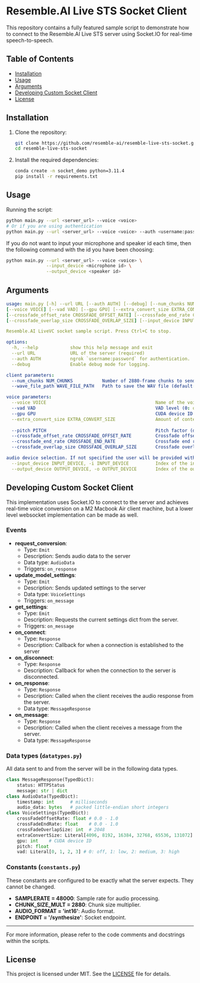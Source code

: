 # Resemble.AI Live STS Socket Client

This repository contains a fully featured sample script to demonstrate how to connect to the Resemble.AI Live STS server using Socket.IO for real-time speech-to-speech.

## Table of Contents
- [Installation](#installation)
- [Usage](#usage)
- [Arguments](#arguments)
- [Developing Custom Socket Client](#developing-custom-socket-client)
- [License](#license)

## Installation

1. Clone the repository:
    ```sh
    git clone https://github.com/resemble-ai/resemble-live-sts-socket.git  
    cd resemble-live-sts-socket
    ```

2. Install the required dependencies:
    ```sh
    conda create -n socket_demo python=3.11.4
    pip install -r requirements.txt
    ```

## Usage
Running the script:
```sh
python main.py --url <server_url> --voice <voice>
# Or if you are using authentication
python main.py --url <server_url> --voice <voice> --auth <username:password>
```
If you do not want to input your microphone and speaker id each time, then the following command with the id you have been choosing:
```sh
python main.py --url <server_url> --voice <voice> \
               --input_device <microphone id> \
               --output_device <speaker id>
```


## Arguments
```yaml
usage: main.py [-h] --url URL [--auth AUTH] [--debug] [--num_chunks NUM_CHUNKS] [--wave_file_path WAVE_FILE_PATH]
[--voice VOICE] [--vad VAD] [--gpu GPU] [--extra_convert_size EXTRA_CONVERT_SIZE] [--pitch PITCH]
[--crossfade_offset_rate CROSSFADE_OFFSET_RATE] [--crossfade_end_rate CROSSFADE_END_RATE]
[--crossfade_overlap_size CROSSFADE_OVERLAP_SIZE] [--input_device INPUT_DEVICE] [--output_device OUTPUT_DEVICE]

Resemble.AI LiveVC socket sample script. Press Ctrl+C to stop.

options:
  -h, --help            show this help message and exit
  --url URL             URL of the server (required)
  --auth AUTH           ngrok `username:password` for authentication.
  --debug               Enable debug mode for logging.

client parameters:
  --num_chunks NUM_CHUNKS           Number of 2880-frame chunks to send to the server (default: 8).
  --wave_file_path WAVE_FILE_PATH   Path to save the WAV file (default: output.wav).

voice parameters:
  --voice VOICE                                         Name of the voice to use for synthesis.
  --vad VAD                                             VAD level (0: off, 1: low, 2: medium, 3: high) (default: 1).
  --gpu GPU                                             CUDA device ID (default: 0).
  --extra_convert_size EXTRA_CONVERT_SIZE               Amount of context for the server to use (4096, 8192, 16384,
                                                                             32768, 65536, 131072) (default: 4096).
  --pitch PITCH                                         Pitch factor (default: 0).
  --crossfade_offset_rate CROSSFADE_OFFSET_RATE         Crossfade offset rate (0.0 - 1.0) (default: 0.1)
  --crossfade_end_rate CROSSFADE_END_RATE               Crossfade end rate (0.0 - 1.0) (default: 0.9).
  --crossfade_overlap_size CROSSFADE_OVERLAP_SIZE       Crossfade overlap size (default: 2048).

audio device selection. If not specified the user will be provided with a list of devices to choose from.:
  --input_device INPUT_DEVICE, -i INPUT_DEVICE          Index of the input audio device.
  --output_device OUTPUT_DEVICE, -o OUTPUT_DEVICE       Index of the output audio device.
```
## Developing Custom Socket Client
This implementation uses Socket.IO to connect to the server and achieves real-time voice conversion on a M2 Macbook Air client machine, but a lower level websocket implementation can be made as well. 

### Events
- **request_conversion**:
    - Type: `Emit`
    - Description: Sends audio data to the server
    - Data type: `AudioData`
    - Triggers: `on_response`
- **update_model_settings**: 
    - Type: `Emit`
    - Description: Sends updated settings to the server
    - Data type: `VoiceSettings`
    - Triggers: `on_message`
- **get_settings**:
    - Type: `Emit`
    - Description: Requests the current settings dict from the server.
    - Triggers: `on_message`
- **on_connect**:
    - Type: `Response`
    - Description: Callback for when a connection is established to the server
- **on_disconnect**:
    - Type: `Response`
    - Description: Callback for when the connection to the server is disconnected.
- **on_response**:
    - Type: `Response`
    - Description: Called when the client receives the audio response from the server.
    - Data type: `MessageResponse`
- **on_message**:
    - Type: `Response`
    - Description: Called when the client receives a message from the server.
    - Data type: `MessageResponse`

### Data types (`datatypes.py`)
All data sent to and from the server will be in the following data types.
```py
class MessageResponse(TypedDict):
    status: HTTPStatus
    message: str | dict
class AudioData(TypedDict):
    timestamp: int      # milliseconds
    audio_data: bytes   # packed little-endian short integers
class VoiceSettings(TypedDict):
    crossFadeOffsetRate: float # 0.0 - 1.0
    crossFadeEndRate: float    # 0.0 - 1.0 
    crossFadeOverlapSize: int  # 2048
    extraConvertSize: Literal[4096, 8192, 16384, 32768, 65536, 131072]
    gpu: int    # CUDA device ID
    pitch: float
    vad: Literal[0, 1, 2, 3] # 0: off, 1: low, 2: medium, 3: high
```

### Constants (`constants.py`)
These constants are configured to be exactly what the server expects. They cannot be changed.

- **SAMPLERATE = 48000**: Sample rate for audio processing.
- **CHUNK_SIZE_MULT = 2880**: Chunk size multiplier.
- **AUDIO_FORMAT = 'int16'**: Audio format.
- **ENDPOINT = '/synthesize'**: Socket endpoint.

---

For more information, please refer to the code comments and docstrings within the scripts.

## License

This project is licensed under MIT. See the [LICENSE](LICENSE) file for details.


